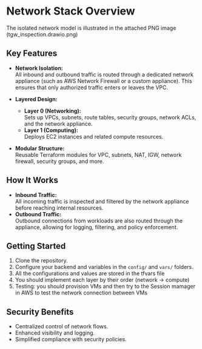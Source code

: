 # Network Stack Overview

The isolated network model is illustrated in the attached PNG image (tgw_inspection.drawio.png)

## Key Features

- **Network Isolation:**  
  All inbound and outbound traffic is routed through a dedicated network appliance (such as AWS Network Firewall or a custom appliance). This ensures that only authorized traffic enters or leaves the VPC.

- **Layered Design:**  
  - **Layer 0 (Networking):**  
    Sets up VPCs, subnets, route tables, security groups, network ACLs, and the network appliance.
  - **Layer 1 (Computing):**  
    Deploys EC2 instances and related compute resources.

- **Modular Structure:**  
  Reusable Terraform modules for VPC, subnets, NAT, IGW, network firewall, security groups, and more.

## How It Works

- **Inbound Traffic:**  
  All incoming traffic is inspected and filtered by the network appliance before reaching internal resources.
- **Outbound Traffic:**  
  Outbound connections from workloads are also routed through the appliance, allowing for logging, filtering, and policy enforcement.

## Getting Started

1. Clone the repository.
2. Configure your backend and variables in the `config/` and `vars/` folders.
3. All the configurations and values are stored in the tfvars file
4. You should implement each layer by their order (network -> compute)
5. Testing: you should provision VMs and then try to the Session mamager in AWS to test the network connection between VMs

## Security Benefits

- Centralized control of network flows.
- Enhanced visibility and logging.
- Simplified compliance with security policies.
